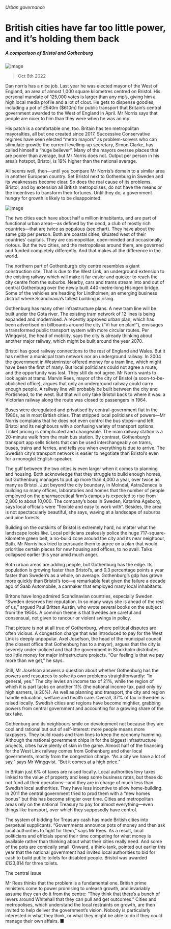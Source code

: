 ###### Urban governance
# British cities have far too little power, and it’s holding them back 
##### A comparison of Bristol and Gothenburg 
![image](images/20221008_BRP001.jpg) 
> Oct 6th 2022 
Dan norris has a nice job. Last year he was elected mayor of the West of England, an area of almost 1,000 square kilometres centred on Bristol. His personal mandate of 125,000 votes is larger than any mp’s, giving him a high local media profile and a lot of clout. He gets to dispense goodies, including a pot of £540m ($610m) for public transport that Britain’s central government awarded to the West of England in April. Mr Norris says that people are nicer to him than they were when he was an mp. 
His patch is a comfortable one, too. Britain has ten metropolitan mayoralties, all but one created since 2017. Successive Conservative regimes have seen elected “metro mayors” as problem-solvers who can stimulate growth; the current levelling-up secretary, Simon Clarke, has called himself a “huge believer”. Many of the mayors oversee places that are poorer than average, but Mr Norris does not. Output per person in his area’s hotspot, Bristol, is 19% higher than the national average. 
All seems well, then—until you compare Mr Norris’s domain to a similar area in another European country. Set Bristol next to Gothenburg in Sweden and its weaknesses become clear. So does the real cause of its problems. Bristol, and by extension all British metropolises, do not have the means or the incentives to transform their fortunes. Until they do, a government hungry for growth is likely to be disappointed. 
![image](images/20221008_BRC243.png) 

The two cities each have about half a million inhabitants, and are part of functional urban areas—as defined by the oecd, a club of mostly rich countries—that are twice as populous (see chart). They have about the same gdp per person. Both are coastal cities, situated west of their countries’ capitals. They are cosmopolitan, open-minded and occasionally riotous. But the two cities, and the metropolises around them, are governed and funded completely differently. And that makes all the difference in the world. 
The northern part of Gothenburg’s city centre resembles a giant construction site. That is due to the West Link, an underground extension to the existing railway which will make it far easier and quicker to reach the city centre from the suburbs. Nearby, cars and trams stream into and out of central Gothenburg over the newly built 440-metre-long Hisingen bridge. Some of the vehicles are heading for Lindholmen, an emerging business district where Scandinavia’s tallest building is rising. 
Gothenburg has many other infrastructure plans. A new tram line will be built under the Gota river. The existing tram network of 12 lines is being expanded and modernised. A recently approved urban plan, which has been advertised on billboards around the city (“Vi har en plan!”), envisages a transformed public transport system with more circular routes. Per Wingqvist, the head of mobility, says the city is already thinking about another major railway, which might be built around the year 2070. 
Bristol has good railway connections to the rest of England and Wales. But it has neither a municipal tram network nor an underground railway. In 2004 the government in Westminster offered money for a tram line, which might have been the first of many. But local politicians could not agree a route, and the opportunity was lost. They still do not agree. Mr Norris wants to look again at trams. Marvin Rees, mayor of the city of Bristol (a soon-to-be-abolished office), argues that only an underground railway could carry enough people. A railway line will probably be built between the city and Portishead, to the west. But that will only take Bristol back to where it was: a Victorian railway along the route was closed to passengers in 1964. 
Buses were deregulated and privatised by central-government fiat in the 1980s, as in most British cities. That stripped local politicians of powers—Mr Norris complains that he does not even control the bus stops—and left Bristol and its neighbours with a confusing variety of transport options. Ticket pricing is complicated and changeable. The main railway station is a 20-minute walk from the main bus station. By contrast, Gothenburg’s transport app sells tickets that can be used interchangeably on trams, buses, trains and ferries, and tells you when everything is due to arrive. The Swedish city’s transport network is easier to negotiate than Bristol’s even for a monoglot English-speaker. 
The gulf between the two cities is even larger when it comes to planning and housing. Both acknowledge that they struggle to build enough homes, but Gothenburg manages to put up more than 4,000 a year, over twice as many as Bristol. Just beyond the city boundary, in Molndal, AstraZeneca is building so many offices, laboratories and homes that the number of people employed on the pharmaceutical firm’s campus is expected to rise from 2,800 to about 10,000. The company’s boss in Sweden, Katarina Ageborg, says local officials were “flexible and easy to work with”. Besides, the area is not spectacularly beautiful, she says, waving at a landscape of suburbs and pine forests. 
Building on the outskirts of Bristol is extremely hard, no matter what the landscape looks like. Local politicians zealously police the huge 717-square-kilometre green belt, a no-build zone around the city and its near neighbour, Bath. Mr Norris has tried to persuade them to agree on a plan that would prioritise certain places for new housing and offices, to no avail. Talks collapsed earlier this year amid much anger. 
Both urban areas are adding people, but Gothenburg has the edge. Its population is growing faster than Bristol’s, and 0.3 percentage points a year faster than Sweden’s as a whole, on average. Gothenburg’s gdp has grown more quickly than Bristol’s too—a remarkable feat given the failure a decade ago of Saab Automobile, a carmaker that employed many local inhabitants.
Britons have long admired Scandinavian countries, especially Sweden. “Sweden deserves her reputation. In so many ways she is ahead of the rest of us,” argued Paul Britten Austin, who wrote several books on the subject from the 1950s. A common theme is that Swedes are careful and consensual, not given to rancour or violent swings in policy. 
That picture is not at all true of Gothenburg, where political disputes are often vicious. A congestion charge that was introduced to pay for the West Link is deeply unpopular. Axel Josefson, the head of the municipal council (the closest office that Gothenburg has to a mayor), argues that the city is severely under-policed and that the government in Stockholm distributes too little money for major infrastructure projects. “Our feeling is that we pay more than we get,” he says. 
Still, Mr Josefson answers a question about whether Gothenburg has the powers and resources to solve its own problems straightforwardly: “In general, yes.” The city levies an income tax of 21%, while the region of which it is part tacks on another 11% (the national income tax, paid only by high earners, is 20%). As well as planning and transport, the city and region handle education, welfare and health care. Overall, 37% of tax in Sweden is raised locally. Swedish cities and regions have become mightier, grabbing powers from central government and accounting for a growing share of the tax take. 
Gothenburg and its neighbours smile on development not because they are cool and rational but out of self-interest: more people means more taxpayers. They build roads and tram lines to keep the economy humming. Although the national government chips in for the biggest infrastructure projects, cities have plenty of skin in the game. Almost half of the financing for the West Link railway comes from Gothenburg and other local governments, mostly from the congestion charge. “As a city we have a lot of say,” says Mr Wingqvist. “But it comes at a high price.”
In Britain just 6% of taxes are raised locally. Local authorities levy taxes linked to the value of property and keep some business rates, but these do not fund all their operations—and they are in charge of much less than Swedish local authorities. They have less incentive to allow home-building. In 2011 the central government tried to prod them with a “new homes bonus” but this has become stingier over time. Cities and metropolitan areas rely on the national Treasury to pay for almost everything—even things like transport, over which they supposedly have control. 
The system of bidding for Treasury cash has made British cities into perpetual supplicants. “Governments announce pots of money and then ask local authorities to fight for them,” says Mr Rees. As a result, local politicians and officials spend their time competing for what money is available rather than thinking about what their cities really need. And some of the pots are comically small. Onward, a think-tank, pointed out earlier this year that the national government had invited local authorities to bid for cash to build public toilets for disabled people. Bristol was awarded £123,814 for three toilets. 
The central issue
Mr Rees thinks that the problem is a fundamental one. British prime ministers come to power promising to unleash growth, and invariably assume they can do it from the centre: “They think that there’s a bunch of levers around Whitehall that they can pull and get outcomes.” Cities and metropolises, which understand the local restraints on growth, are then invited to help deliver the government’s vision. Nobody is particularly interested in what they think, or what they might be able to do if they could manage their own affairs. ■

